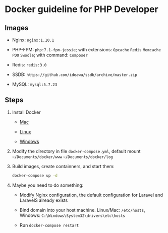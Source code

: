 # Docker guideline for PHP Developer

## Images

- Nginx: `nginx:1.10.1`

- PHP-FPM: `php:7.1-fpm-jessie`; with extensions: `Opcache` `Redis` `Memcache` `PDO` `Swoole`; with command: `Composer`

- Redis: `redis:3.0`

- SSDB: `https://github.com/ideawu/ssdb/archive/master.zip`

- MySQL: `mysql:5.7.23`

## Steps

1. Install Docker

    - [Mac](https://download.docker.com/mac/stable/Docker.dmg)

    - [Linux](http://docs.docker.com/engine/installation/linux/)

    - [Windows](https://download.docker.com/win/stable/InstallDocker.msi)

2. Modify the directory in file `docker-compose.yml`, default mount `~/Documents/docker/www` `~/Documents/docker/log`

3. Build images, create containners, and start them:

    ```Bash
    docker-compose up -d
    ```

3. Maybe you need to do something:

    - Modify Nginx configuration, the default configuration for Laravel and LaravelS already exists

    - Bind domain into your host machine. Linux/Mac: `/etc/hosts`, Windows: `C:\Windows\System32\drivers\etc\hosts`

    - Run `docker-compose restart`
